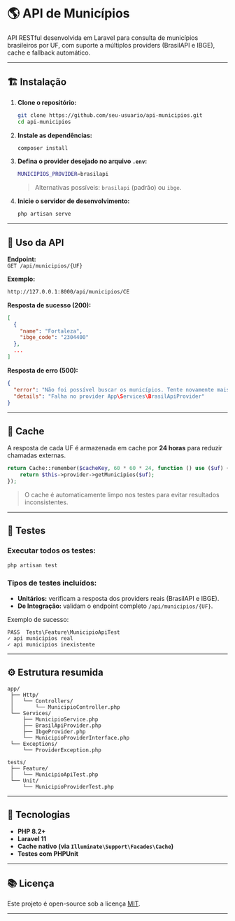 # 🌎 API de Municípios

API RESTful desenvolvida em Laravel para consulta de municípios brasileiros por UF, com suporte a múltiplos providers (BrasilAPI e IBGE), cache e fallback automático.

---

## 🏗️ Instalação

1. **Clone o repositório:**
   ```bash
   git clone https://github.com/seu-usuario/api-municipios.git
   cd api-municipios
   ```

2. **Instale as dependências:**
   ```bash
   composer install
   ```

3. **Defina o provider desejado no arquivo `.env`:**
   ```bash
   MUNICIPIOS_PROVIDER=brasilapi
   ```
   > Alternativas possíveis: `brasilapi` (padrão) ou `ibge`.

4. **Inicie o servidor de desenvolvimento:**
   ```bash
   php artisan serve
   ```

---

## 🚀 Uso da API

**Endpoint:**  
`GET /api/municipios/{UF}`

**Exemplo:**  
```bash
http://127.0.0.1:8000/api/municipios/CE
```

**Resposta de sucesso (200):**
```json
[
  {
    "name": "Fortaleza",
    "ibge_code": "2304400"
  },
  ...
]
```

**Resposta de erro (500):**
```json
{
  "error": "Não foi possível buscar os municípios. Tente novamente mais tarde.",
  "details": "Falha no provider App\Services\BrasilApiProvider"
}
```

---

## 💾 Cache

A resposta de cada UF é armazenada em cache por **24 horas** para reduzir chamadas externas.

```php
return Cache::remember($cacheKey, 60 * 60 * 24, function () use ($uf) {
    return $this->provider->getMunicipios($uf);
});
```

> O cache é automaticamente limpo nos testes para evitar resultados inconsistentes.

---

## 🧪 Testes

### Executar todos os testes:
```bash
php artisan test
```

### Tipos de testes incluídos:
- **Unitários:** verificam a resposta dos providers reais (BrasilAPI e IBGE).  
- **De Integração:** validam o endpoint completo `/api/municipios/{UF}`.

Exemplo de sucesso:
```
PASS  Tests\Feature\MunicipioApiTest
✓ api municipios real
✓ api municipios inexistente
```

---

## ⚙️ Estrutura resumida

```
app/
 ├── Http/
 │   └── Controllers/
 │       └── MunicipioController.php
 └── Services/
     ├── MunicipioService.php
     ├── BrasilApiProvider.php
     ├── IbgeProvider.php
     └── MunicipioProviderInterface.php
 └── Exceptions/
     └── ProviderException.php

tests/
 ├── Feature/
 │   └── MunicipioApiTest.php
 └── Unit/
     └── MunicipioProviderTest.php

```

---

## 🧩 Tecnologias

- **PHP 8.2+**
- **Laravel 11**
- **Cache nativo (via `Illuminate\Support\Facades\Cache`)**
- **Testes com PHPUnit**

---

## 📚 Licença

Este projeto é open-source sob a licença [MIT](LICENSE).

---
